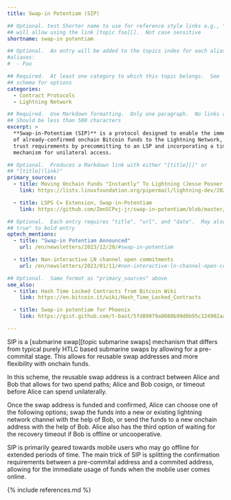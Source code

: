 ```yaml
---
title: Swap-in Potentiam (SIP)

## Optional. test Shorter name to use for reference style links e.g., "foo"
## will allow using the link [topic foo][].  Not case sensitive
shortname: swap-in potentiam

## Optional.  An entry will be added to the topics index for each alias
#aliases:
#  - Foo

## Required.  At least one category to which this topic belongs.  See
## schema for options
categories:
  - Contract Protocols
  - Lightning Network

## Required.  Use Markdown formatting.  Only one paragraph.  No links allowed.
## Should be less than 500 characters
excerpt: >
  **Swap-in-Potentiam (SIP)** is a protocol designed to enable the immediate transfer
  of already-confirmed onchain Bitcoin funds to the Lightning Network, lowering
  trust requirements by precommitting to an LSP and incorporating a timeout
  mechanism for unilateral access.

## Optional.  Produces a Markdown link with either "[title][]" or
## "[title](link)"
primary_sources:
  - title: Moving Onchain Funds "Instantly" To Lightning (Jesse Posner, ZmnSCPxj)
    link: https://lists.linuxfoundation.org/pipermail/lightning-dev/2023-January/003810.html

  - title: LSPS C= Extension, Swap-in-Potentiam
    link: https://github.com/ZmnSCPxj-jr/swap-in-potentiam/blob/master/doc/swap-in-potentiam.md

## Optional.  Each entry requires "title", "url", and "date".  May also use "feature:
## true" to bold entry
optech_mentions:
  - title: "Swap-in Potentiam Announced"
    url: /en/newsletters/2023/12/20/#swap-in-potentiam

  - title: Non-interactive LN channel open commitments
    url: /en/newsletters/2023/01/11/#non-interactive-ln-channel-open-commitments

## Optional.  Same format as "primary_sources" above
see_also:
  - title: Hash Time Locked Contracts from Bitcoin Wiki
    link: https://en.bitcoin.it/wiki/Hash_Time_Locked_Contracts

  - title: Swap-in potentiam for Phoenix
    link: https://gist.github.com/t-bast/5fd89979a8088b99d0b95c124902aa56

---
```

SIP is a [submarine swap][topic submarine swaps]
mechanism that differs from typical purely HTLC based submarine swaps by
allowing for a pre-commital stage. This allows for reusable swap addresses and
more flexibility with onchain funds.

In this scheme, the reusable swap address is a contract between Alice and Bob
that allows for two spend paths; Alice and Bob cosign, or timeout before Alice
can spend unilaterally.

Once the swap address is funded and confirmed, Alice can choose one of the
following options; swap the funds into a new or existing lightning network
channel with the help of Bob, or send the funds to a new onchain address with
the help of Bob. Alice also has the third option of waiting for the recovery
timeout if Bob is offline or uncooperative.

SIP is primarily geared towards mobile users who may go offline for extended
periods of time. The main trick of SIP is splitting the confirmation
requirements between a pre-commital address and a commited address, allowing
for the immediate usage of funds when the mobile user comes online.

{% include references.md %}
